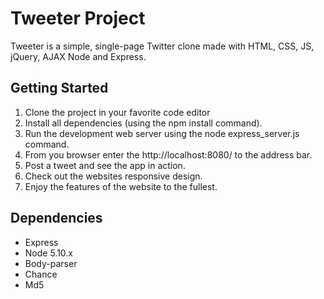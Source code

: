# Tweeter Project

Tweeter is a simple, single-page Twitter clone made with HTML, CSS, JS, jQuery, AJAX Node and Express.


## Getting Started

1. Clone the project in your favorite code editor
2. Install all dependencies (using the npm install command).
3. Run the development web server using the node express_server.js command.
3. From you browser enter the http://localhost:8080/ to the address bar.
4. Post a tweet and see the app in action.
5. Check out the websites responsive design.
4. Enjoy the features of the website to the fullest.

## Dependencies

- Express
- Node 5.10.x 
- Body-parser
- Chance
- Md5
